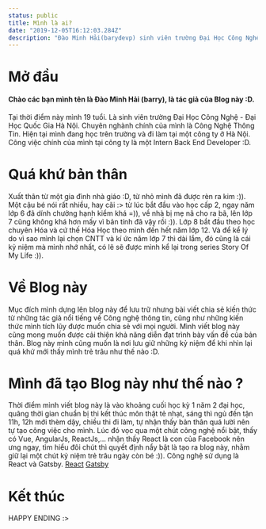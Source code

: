 ```yaml
---
status: public
title: Mình là ai?
date: "2019-12-05T16:12:03.284Z"
description: "Đào Minh Hải(barydevp) sinh viên trường Đại Học Công Nghệ - Đại Học Quốc Gia Hà Nội."
---
```


# Mở đầu
#### Chào các bạn mình tên là Đào Minh Hải (barry), là tác giả của Blog này :D.
Tại thời điểm này mình 19 tuổi. Là sinh viên trường Đại Học Công Nghệ - Đại Học Quốc Gia Hà Nội. Chuyên nghành chính của mình là Công Nghệ Thông Tin. Hiện tại mình đang học trên trường và đi làm tại một công ty ở Hà Nội. Công việc chính của mình tại công ty là một Intern Back End Developer :D.

# Quá khứ bản thân
Xuất thân từ một gia đình nhà giáo :D, từ nhỏ mình đã được rèn ra kim :)). Một cậu bé nói rất nhiều, hay cãi :> từ lúc bắt đầu vào học cấp 2, ngay năm lớp 6 đã dính chưởng hạnh kiểm khá =)), về nhà bị mẹ nã cho ra bã, lên lớp 7 cũng không khá hơn mấy vì bản tính đã vậy rồi :)). Lớp 8 bắt đầu theo học chuyên Hóa và cứ thế Hóa Học theo mình đến hết năm lớp 12. Và để kể lý do vì sao mình lại chọn CNTT và kí ức năm lớp 7 thì dài lắm, đó cũng là cái kỷ niệm mà mình nhớ nhất, có lẽ sẽ được mình kể lại trong series Story Of My Life :)).

# Về Blog này
Mục đích mình dựng lên blog này để lưu trữ nhưng bài viết chia sẻ kiến thức từ những tác giả nổi tiếng về Công nghệ thông tin, cũng như những kiến thức mình tích lũy được muốn chia sẻ với mọi người.
Mình viết blog này cũng mong muốn được cải thiện khả năng diễn đạt trình bày vấn đề của bản thân.
Blog này mình cũng muốn là nơi lưu giữ những kỷ niệm để khi nhìn lại quá khứ mới thấy mình trẻ trâu như thế nào :D.

# Mình đã tạo Blog này như thế nào ?
Thời điểm mình viết blog này là vào khoảng cuối học kỳ 1 năm 2 đại học, quãng thời gian chuẩn bị thi kết thúc môn thật tẻ nhạt, sáng thì ngủ đến tận 11h, 12h mới thèm dậy, chiều thi đi làm, tự nhận thấy bản thân quá lười nên tự tạo công việc cho mình. Lúc đó vọc qua một chút công nghệ nổi bật, thấy có Vue, AngularJs, ReactJs,... nhận thấy React là con của Facebook nên ưng ngay, tìm hiểu đôi chút thì quyết định nẩy bật là tạo ra blog này, nhằm giữ lại một chút kỷ niệm trẻ trâu ngày còn bé :)). Công nghệ sử dụng là React và Gatsby. [React](https://reactjs.org/) [Gatsby](https://www.gatsbyjs.org/)

# Kết thúc
HAPPY ENDING :>